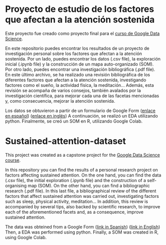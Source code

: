 # Proyecto de estudio de los factores que afectan a la atención sostenida
Este proyecto fue creado como proyecto final para el [curso de Google Data Science](https://www.coursera.org/professional-certificates/google-data-analytics).

En este repositorio puedes encontrar los resultados de un proyecto de investigación personal sobre los factores que afectan a la atención sostenida. 
Por un lado, puedes encontrar los datos (.csv file), la exploración inicial (.ipynb file) y la construcción de un mapa auto-organizado (SOM). Por otro lado, puedes encontrar una investigación bibliográfica (.pdf file). En este último archivo, se ha realizado una revisión bibliográfica de los diferentes factores que afectan a la atención sostenida, investigando factores como el sueño, la actividad física, la meditación... Además, esta revisión se acompaña de varios consejos, también avalados por la investigación científica, para mejorar cada una de las facetas mencionadas y, como consecuencia, mejorar la atención sostenida. 

Los datos se obtuvieron a partir de un formulario de Google Form ([enlace en español](https://docs.google.com/forms/d/e/1FAIpQLSezMaAV95HwQdWPgkETpdYPKPNak5VBaiLT3T-ImkVMd6zJrQ/viewform)) ([enlace en inglés](https://docs.google.com/forms/d/e/1FAIpQLSfOv1yGzFNSpUZTYPLULkku0jAOdbQYQNXozLJcwNtgNCi3og/viewform?usp=sf_link)) A continuación, se realizó un EDA utilizando python. Finalmente, se creó un SOM en R, utilizando Google Colab.

# Sustained-attention-dataset
This project was created as a capstone project for the [Google Data Science course](https://www.coursera.org/professional-certificates/google-data-analytics).

In this repository you can find the results of a personal research project on factors affecting sustained attention. 
On the one hand, you can find the data (.csv file), the initial exploration (.ipynb file) and the construction of a self-organising map (SOM). On the other hand, you can find a bibliographic research (.pdf file). In this last file, a bibliographical review of the different factors that affect sustained attention was carried out, investigating factors such as sleep, physical activity, meditation... In addition, this review is accompanied by several tips, also backed by scientific research, to improve each of the aforementioned facets and, as a consequence, improve sustained attention. 

The data was obteined from a Google Form ([link in Spanish](https://docs.google.com/forms/d/e/1FAIpQLSezMaAV95HwQdWPgkETpdYPKPNak5VBaiLT3T-ImkVMd6zJrQ/viewform)) ([link in English](https://docs.google.com/forms/d/e/1FAIpQLSfOv1yGzFNSpUZTYPLULkku0jAOdbQYQNXozLJcwNtgNCi3og/viewform?usp=sf_link)) Then, a EDA was performed using python. Finally, a SOM was created in R, using Google Colab.



